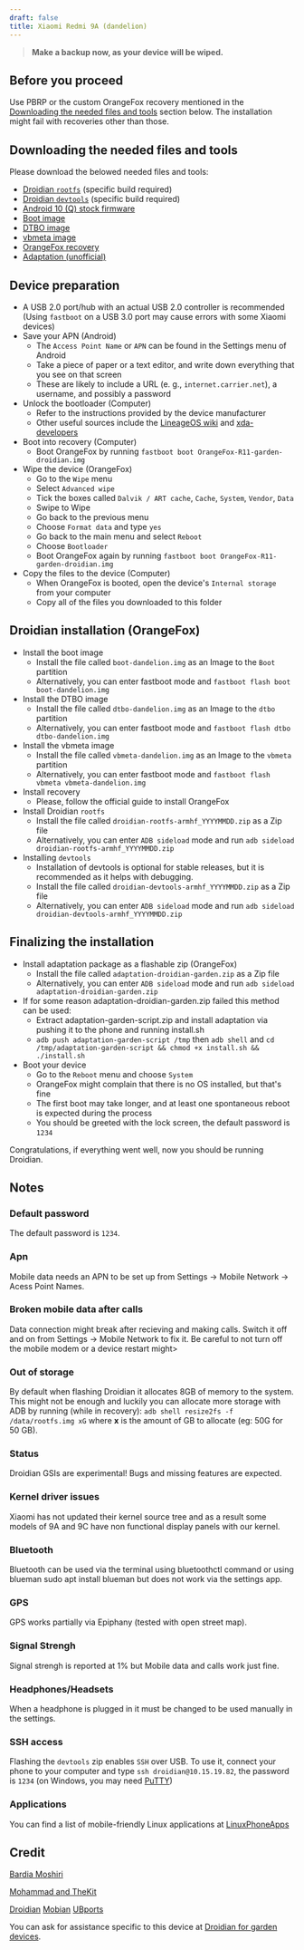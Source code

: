 ```yaml
---
draft: false
title: Xiaomi Redmi 9A (dandelion)
---
```

> **Make a backup now, as your device will be wiped.**
## Before you proceed
Use PBRP or the custom OrangeFox recovery mentioned in the [Downloading the needed files and tools](#downloading-the-needed-files-and-tools) section below. The installation might fail with recoveries other than those.

## Downloading the needed files and tools
Please download the belowed needed files and tools:
- [Droidian `rootfs`](https://github.com/droidian-images/droidian/releases) (specific build required)
- [Droidian `devtools`](https://github.com/droidian-images/droidian/releases) (specific build required)
- [Android 10 (Q) stock firmware](https://xiaomifirmwareupdater.com/archive/miui/dandelion/)
- [Boot image](https://github.com/droidian-mt6765/kernel-xiaomi-mt6765/releases/download/dandelion/boot-dandelion.img)
- [DTBO image](https://github.com/droidian-mt6765/kernel-xiaomi-mt6765/releases/download/dandelion/dtbo-dandelion.img)
- [vbmeta image](https://github.com/droidian-mt6765/kernel-xiaomi-mt6765/releases/download/dandelion/vbmeta-dandelion.img)
- [OrangeFox recovery](https://garden.bardia.tech/OrangeFox-R11-garden-droidian.img)
- [Adaptation (unofficial)](https://github.com/droidian-mt6765/adaptation-droidian-garden/releases/download/adaptation/adaptation-droidian-garden.zip)


## Device preparation
- A USB 2.0 port/hub with an actual USB 2.0 controller is recommended (Using `fastboot` on a USB 3.0 port may cause errors with some Xiaomi devices)
- Save your APN (Android)
    - The `Access Point Name` or `APN` can be found in the Settings menu of Android
    - Take a piece of paper or a text editor, and write down everything that you see on that screen
    - These are likely to include a URL (e. g., `internet.carrier.net`), a username, and possibly a password
- Unlock the bootloader (Computer)
    - Refer to the instructions provided by the device manufacturer
    - Other useful sources include the [LineageOS wiki](https://wiki.lineageos.org/devices/) and [xda-developers](https://www.xda-developers.com/search2/)
- Boot into recovery (Computer)
    - Boot OrangeFox by running `fastboot boot OrangeFox-R11-garden-droidian.img`
- Wipe the device (OrangeFox)
    - Go to the `Wipe` menu
    - Select `Advanced wipe`
    - Tick the boxes called `Dalvik / ART cache`, `Cache`, `System`, `Vendor`, `Data`
    - Swipe to Wipe
    - Go back to the previous menu
    - Choose `Format data` and type `yes`
    - Go back to the main menu and select `Reboot`
    - Choose `Bootloader`
    - Boot OrangeFox again by running `fastboot boot OrangeFox-R11-garden-droidian.img`
- Copy the files to the device  (Computer)
    - When OrangeFox is booted, open the device's `Internal storage` from your computer
    - Copy all of the files you downloaded to this folder

## Droidian installation (OrangeFox)
- Install the boot image
    - Install the file called `boot-dandelion.img` as an Image to the `Boot` partition
    - Alternatively, you can enter fastboot mode and `fastboot flash boot boot-dandelion.img`
- Install the DTBO image
    - Install the file called `dtbo-dandelion.img` as an Image to the `dtbo` partition
    - Alternatively, you can enter fastboot mode and `fastboot flash dtbo dtbo-dandelion.img`
- Install the vbmeta image
    - Install the file called `vbmeta-dandelion.img` as an Image to the `vbmeta` partition
    - Alternatively, you can enter fastboot mode and `fastboot flash vbmeta vbmeta-dandelion.img`
- Install recovery
    - Please, follow the official guide to install OrangeFox
- Install Droidian `rootfs`
    - Install the file called `droidian-rootfs-armhf_YYYYMMDD.zip` as a Zip file
    - Alternatively, you can enter `ADB sideload` mode and run `adb sideload droidian-rootfs-armhf_YYYYMMDD.zip`
- Installing `devtools`
    - Installation of devtools is optional for stable releases, but it is recommended as it helps with debugging.
    - Install the file called `droidian-devtools-armhf_YYYYMMDD.zip` as a Zip file
    - Alternatively, you can enter `ADB sideload` mode and run `adb sideload droidian-devtools-armhf_YYYYMMDD.zip`

## Finalizing the installation
- Install adaptation package as a flashable zip (OrangeFox)
    - Install the file called `adaptation-droidian-garden.zip` as a Zip file
    - Alternatively, you can enter `ADB sideload` mode and run `adb sideload adaptation-droidian-garden.zip`
- If for some reason adaptation-droidian-garden.zip failed this method can be used:
    - Extract adaptation-garden-script.zip and install adaptation via pushing it to the phone and running install.sh
    - `adb push adaptation-garden-script /tmp` then `adb shell` and `cd /tmp/adaptation-garden-script && chmod +x install.sh && ./install.sh`
- Boot your device
    - Go to the `Reboot` menu and choose `System`
    - OrangeFox might complain that there is no OS installed, but that's fine
    - The first boot may take longer, and at least one spontaneous reboot is expected during the process
    - You should be greeted with the lock screen, the default password is `1234`

Congratulations, if everything went well, now you should be running Droidian.

## Notes
### Default password
The default password is `1234`.

### Apn
Mobile data needs an APN to be set up from Settings -> Mobile Network -> Acess Point Names.

### Broken mobile data after calls
Data connection might break after recieving and making calls. Switch it off and on from Settings -> Mobile Network to fix it. Be careful to not turn off the mobile modem or a device restart might>

### Out of storage
By default when flashing Droidian it allocates 8GB of memory to the system. This might not be enough and luckily you can allocate more storage with ADB by running (while in recovery): `adb shell resize2fs -f /data/rootfs.img xG` where __x__ is the amount of GB to allocate (eg: 50G for 50 GB).

### Status
Droidian GSIs are experimental! Bugs and missing features are expected.

### Kernel driver issues
Xiaomi has not updated their kernel source tree and as a result some models of 9A and 9C have non functional display panels with our kernel.

### Bluetooth
Bluetooth can be used via the terminal using bluetoothctl command or using blueman sudo apt install blueman but does not work via the settings app.

### GPS
GPS works partially via Epiphany (tested with open street map).

### Signal Strengh
Signal strengh is reported at 1% but Mobile data and calls work just fine.

### Headphones/Headsets
When a headphone is plugged in it must be changed to be used manually in the settings.

### SSH access
Flashing the `devtools` zip enables `SSH` over USB. To use it, connect your phone to your computer and type `ssh droidian@10.15.19.82`, the password is `1234` (on Windows, you may need [PuTTY](https://www.chiark.greenend.org.uk/~sgtatham/putty/))

### Applications
You can find a list of mobile-friendly Linux applications at [LinuxPhoneApps](https://linuxphoneapps.org/)

## Credit
[Bardia Moshiri](https://bardia.tech)

[Mohammad and TheKit](https://gitlab.com/ubports/porting/community-ports/android10/xiaomi-redmi-9c)

[Droidian](http://droidian.org/) [Mobian](https://mobian-project.org/) [UBports](https://ubuntu-touch.io/)

You can ask for assistance specific to this device at [Droidian for garden devices](https://t.me/ut_angelica).


